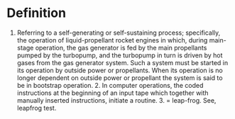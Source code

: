 # Definition

1.  Referring to a self-generating or self-sustaining process;
    specifically, the operation of liquid-propellant rocket engines in
    which, during main-stage operation, the gas generator is fed by the
    main propellants pumped by the turbopump, and the turbopump in turn
    is driven by hot gases from the gas generator system. Such a system
    must be started in its operation by outside power or propellants.
    When its operation is no longer dependent on outside power or
    propellant the system is said to be in bootstrap operation. 2. In
    computer operations, the coded instructions at the beginning of an
    input tape which together with manually inserted instructions,
    initiate a routine. 3. = leap-frog. See, leapfrog test.
